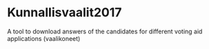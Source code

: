 # Kunnallisvaalit2017
A tool to download answers of the candidates for different voting aid applications (vaalikoneet)
